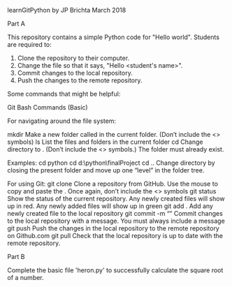 learnGitPython
by JP Brichta
March 2018

Part A

This repository contains a simple Python code for "Hello world". Students are required to:

1. Clone the repository to their computer.
2. Change the file so that it says, "Hello <student's name>".
3. Commit changes to the local repository.
4. Push the changes to the remote repository.

Some commands that might be helpful:

Git Bash Commands (Basic)

For navigating around the file system:

mkdir <folder>        Make a new folder called <folder> in the current folder. (Don’t include the <> symbols)
ls                    List the files and folders in the current folder
cd <folder>           Change directory to <folder>. (Don’t include the <> symbols.) The folder must already exist.

Examples:
cd python
cd d:\python\finalProject
cd ..                 Change directory by closing the present folder and move up one “level” in the folder tree.

For using Git: 
git clone <link>        Clone a repository from GitHub. Use the mouse to copy and paste the <link>. Once again, don’t include                         the <> symbols
git status              Show the status of the current repository. Any newly created files will show up in red. Any newly                             added files will show up in green
git add .               Add any newly created file to the local repository
git commit -m “<message>”   Commit changes to the local repository with a message. You must always include a message
git push                Push the changes in the local repository to the remote repository on Github.com
git pull                Check that the local repository is up to date with the remote repository.

Part B

Complete the basic file 'heron.py' to successfully calculate the square root of a number.
